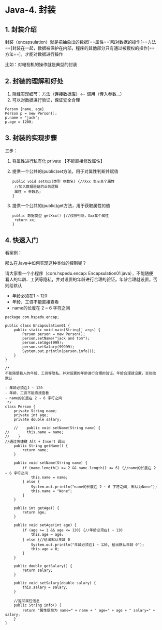 # Java-4. 封装

## 1. 封装介绍

封装（encapsulation）就是把抽象出的数据[==属性==]和对数据的操作[==方法==]封装在一起，数据被保护在内部，程序的其他部分只有通过被授权的操作[==方法==]，才能对数据进行操作

比如：对电视机的操作就是典型的封装

## 2. 封装的理解和好处

1. 隐藏实现细节：方法（连接数据库）<-- 调用（传入参数...）
2. 可以对数据进行验证，保证安全合理

```
Person {name, age}
Person p = new Person();
p.name = "jack";
p.age = 1200;
```

## 3. 封装的实现步骤

三步：

1. 将属性进行私有化 private 【不能直接修改属性】

2. 提供一个公共的(public)set方法，用于对属性判断并赋值

   ```
   public void setXxx(类型 参数名) {//Xxx 表示某个属性
   	//加入数据验证的业务逻辑
   	属性 = 参数名;
   }
   ```

3. 提供一个公共的(public)get方法，用于获取属性的值

   ```
   public 数据类型 getXxx() {//权限判断，Xxx某个属性
   	return xx;
   }
   ```

   

## 4. 快速入门

看案例：

那么在Java中如何实现这种类似的控制呢？

请大家看一个小程序（com.hspedu.encap: Encapsulation01.java），不能随便看人的年龄、工资等隐私，并对设置的年龄进行合理的验证。年龄合理就设置，否则给默认

- 年龄必须在1 ~ 120
- 年龄、工资不能直接查看
- name的长度在 2 ~ 6 字符之间

```
package com.hspedu.encap;

public class Encapsulation01 {
    public static void main(String[] args) {
        Person person = new Person();
        person.setName("jack and tom");
        person.setAge(999);
        person.setSalary(99999);
        System.out.println(person.info());
    }
}

/*
不能随便看人的年龄、工资等隐私，并对设置的年龄进行合理的验证。年龄合理就设置，否则给默认

- 年龄必须在1 ~ 120
- 年龄、工资不能直接查看
- name的长度在 2 ~ 6 字符之间
 */
class Person {
    private String name;
    private int age;
    private double salary;

    //    public void setName(String name) {
//        this.name = name;
//    }
//通过快捷键 Alt + Insert 调出
    public String getName() {
        return name;
    }

    public void setName(String name) {
        if (name.length() >= 2 && name.length() <= 6) {//name的长度在 2 ~ 6 字符之间
            this.name = name;
        } else {
            System.out.println("name的长度在 2 ~ 6 字符之间, 默认为None");
            this.name = "None";
        }
    }

    public int getAge() {
        return age;
    }

    public void setAge(int age) {
        if (age >= 1 && age <= 120) {//年龄必须在1 ~ 120
            this.age = age;
        } else {//给出默认年龄 0
            System.out.println("年龄必须在1 ~ 120, 给出默认年龄 0");
            this.age = 0;
        }
    }

    public double getSalary() {
        return salary;
    }

    public void setSalary(double salary) {
        this.salary = salary;
    }

    //返回属性信息
    public String info() {
        return "属性信息为 name=" + name + " age=" + age + " salary=" + salary;
    }
}
```


